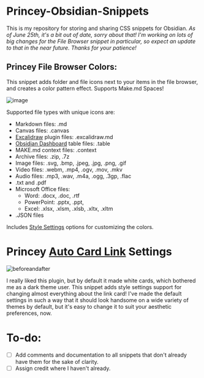 # Princey-Obsidian-Snippets
This is my repository for storing and sharing CSS snippets for Obsidian.
*As of June 25th, it's a bit out of date, sorry about that! I'm working on lots of big changes for the File Browser snippet in particular, so expect an update to that in the near future. Thanks for your patience!*

## Princey File Browser Colors:
This snippet adds folder and file icons next to your items in the file browser, and creates a color pattern effect.
Supports Make.md Spaces!

![image](https://user-images.githubusercontent.com/126889088/236686462-8337ab85-9600-48d3-bd30-300769c0d150.png)

Supported file types with unique icons are:
- Markdown files: .md
- Canvas files: .canvas
- [Excalidraw](https://github.com/excalidraw/excalidraw_) plugin files: .excalidraw.md
- [Obsidian Dashboard]([https://github.com/trey-wallis/obsidian-notion-like-tables](https://github.com/trey-wallis/obsidian-dashboards)) table files: .table
- MAKE.md context files: .context
- Archive files: .zip, .7z
- Image files: .svg, .bmp, .jpeg, .jpg, .png, .gif
- Video files: .webm, .mp4, .ogv, .mov, .mkv
- Audio files: .mp3, .wav, .m4a, .ogg, .3gp, .flac
- .txt and .pdf
- Microsoft Office files:
  - Word: .docx, .doc, .rtf
  - PowerPoint: .pptx, .ppt, 
  - Excel: .xlsx, .xlsm, .xlsb, .xltx, .xltm
- .JSON files

Includes [Style Settings](https://github.com/mgmeyers/obsidian-style-settings) options for customizing the colors.

# Princey [Auto Card Link](https://github.com/nekoshita/obsidian-auto-card-link) Settings
![beforeandafter](https://user-images.githubusercontent.com/126889088/236698794-180013bf-cbf6-4dd2-8112-7817a4703095.png)

I really liked this plugin, but by default it made white cards, which bothered me as a dark theme user. This snippet adds style settings support for changing almost everything about the link card! I've made the default settings in such a way that it should look handsome on a wide variety of themes by default, but it's easy to change it to suit your aesthetic preferences, now.


# To-do:
- [ ] Add comments and documentation to all snippets that don't already have them for the sake of clarity.
- [ ] Assign credit where I haven't already.
